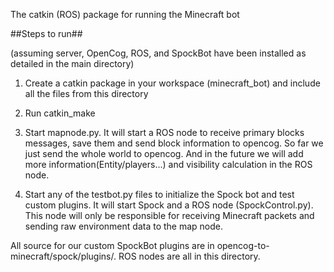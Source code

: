 
The catkin (ROS) package for running the Minecraft bot

##Steps to run##

(assuming server, OpenCog, ROS, and SpockBot have been installed as detailed in the main directory)

1. Create a catkin package in your workspace (minecraft_bot) and include all the files from this directory

2. Run catkin_make

3. Start mapnode.py. It will start a ROS node to receive primary blocks messages, save them and send block information to opencog. So far we just send the whole world to opencog. And in the future we will add more information(Entity/players...) and visibility calculation in the ROS node.

4. Start any of the testbot.py files to initialize the Spock bot and test custom plugins. It will start Spock and a ROS node (SpockControl.py). This node will only be responsible for receiving Minecraft packets and sending raw environment data to the map node.


All source for our custom SpockBot plugins are in opencog-to-minecraft/spock/plugins/. ROS nodes are all in this directory.



